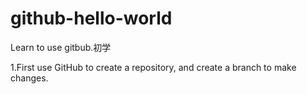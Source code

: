 # github-hello-world
Learn to use gitbub.初学

1.First use GitHub to create a repository, and create a branch to make changes.
